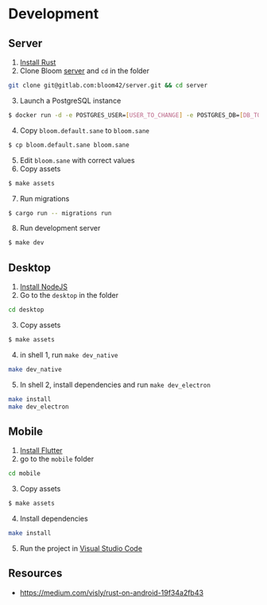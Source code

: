 # Development


## Server

1. [Install Rust](/engineering/setup.html#rust)
2. Clone Bloom [server](https://gitlab.com/bloom42/server) and `cd` in the folder
```sh
git clone git@gitlab.com:bloom42/server.git && cd server
```
3. Launch a PostgreSQL instance
```sh
$ docker run -d -e POSTGRES_USER=[USER_TO_CHANGE] -e POSTGRES_DB=[DB_TO_CHANGE] -e POSTGRES_PASSWORD=[PASSWORD_TO_CHANGE] -p 5432:5432 postgres:12
```
4. Copy `bloom.default.sane` to `bloom.sane`
```sh
$ cp bloom.default.sane bloom.sane
```
5. Edit `bloom.sane` with correct values
6. Copy assets
```sh
$ make assets
```
7. Run migrations
```sh
$ cargo run -- migrations run
```
8. Run development server
```sh
$ make dev
```


## Desktop

1. [Install NodeJS](/engineering/setup.html#nodejs)
2. Go to the `desktop` in the folder
```sh
cd desktop
```
3. Copy assets
```sh
$ make assets
```
4. in shell 1, run `make dev_native`
```sh
make dev_native
```
5. In shell 2, install dependencies and run `make dev_electron`
```sh
make install
make dev_electron
```


## Mobile

1. [Install Flutter](/engineering/setup.html#flutter)
2. go to the `mobile` folder
```sh
cd mobile
```
3. Copy assets
```sh
$ make assets
```
4. Install dependencies
```sh
make install
```
5. Run the project in [Visual Studio Code](/engineering/setup.html#visual-studio-code)


## Resources

* https://medium.com/visly/rust-on-android-19f34a2fb43

